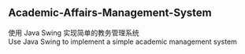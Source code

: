 ## Academic-Affairs-Management-System
  使用 Java Swing 实现简单的教务管理系统<br>
  Use Java Swing to implement a simple academic management system<br>
